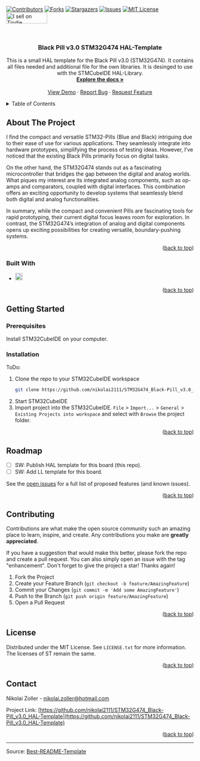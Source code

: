 <!-- Improved compatibility of back to top link: See: https://github.com/othneildrew/Best-README-Template/pull/73 -->
<a name="readme-top"></a>
<!--
*** Thanks for checking out the Best-README-Template. If you have a suggestion
*** that would make this better, please fork the repo and create a pull request
*** or simply open an issue with the tag "enhancement".
*** Don't forget to give the project a star!
*** Thanks again! Now go create something AMAZING! :D
-->



<!-- PROJECT SHIELDS -->
<!--
*** I'm using markdown "reference style" links for readability.
*** Reference links are enclosed in brackets [ ] instead of parentheses ( ).
*** See the bottom of this document for the declaration of the reference variables
*** for contributors-url, forks-url, etc. This is an optional, concise syntax you may use.
*** https://www.markdownguide.org/basic-syntax/#reference-style-links
-->
[![Contributors][contributors-shield]][contributors-url]
[![Forks][forks-shield]][forks-url]
[![Stargazers][stars-shield]][stars-url]
[![Issues][issues-shield]][issues-url]
[![MIT License][license-shield]][license-url]
<a href="https://www.tindie.com/products/nikolai2111/black-pill-v30-stm32g474/"><img src="https://d2ss6ovg47m0r5.cloudfront.net/badges/tindie-smalls.png" alt="I sell on Tindie" width="110" height="30"></a>


<!-- PROJECT LOGO -->
<br />
<div align="center">
  <a href="https://github.com/nikolai2111/STM32G474_Black-Pill_v3.0_HAL-Template"></a>

<h3 align="center">Black Pill v3.0 STM32G474 HAL-Template</h3>

  <p align="center">
    This is a small HAL template for the Black Pill v3.0 (STM32G474). It contains all files needed and additional file for the own libraries. It is desinged to use with the STMCubeIDE HAL-Library. 
    <br />
    <a href="https://github.com/nikolai2111/STM32G474_Black-Pill_v3.0_HAL-Template"><strong>Explore the docs »</strong></a>
    <br />
    <br />
    <a href="https://github.com/nikolai2111/STM32G474_Black-Pill_v3.0_HAL-Template">View Demo</a>
    ·
    <a href="https://github.com/nikolai2111/STM32G474_Black-Pill_v3.0_HAL-Template/issues/new?labels=bug&template=bug-report---.md">Report Bug</a>
    ·
    <a href="https://github.com/nikolai2111/STM32G474_Black-Pill_v3.0_HAL-Template/issues/new?labels=enhancement&template=feature-request---.md">Request Feature</a>
  </p>
</div>



<!-- TABLE OF CONTENTS -->
<details>
  <summary>Table of Contents</summary>
  <ol>
    <li>
      <a href="#about-the-project">About The Project</a>
      <ul>
        <li><a href="#built-with">Built With</a></li>
      </ul>
    </li>
    <li>
      <a href="#getting-started">Getting Started</a>
      <ul>
        <li><a href="#prerequisites">Prerequisites</a></li>
        <li><a href="#installation">Installation</a></li>
      </ul>
    </li>
    <li><a href="#roadmap">Roadmap</a></li>
    <li><a href="#contributing">Contributing</a></li>
    <li><a href="#license">License</a></li>
    <li><a href="#contact">Contact</a></li>
  </ol>
</details>



<!-- ABOUT THE PROJECT -->
## About The Project

I find the compact and versatile STM32-Pills (Blue and Black) intriguing due to their ease of use for various applications. They seamlessly integrate into hardware prototypes, simplifying the process of testing ideas. However, I’ve noticed that the existing Black Pills primarily focus on digital tasks.

On the other hand, the STM32G474 stands out as a fascinating microcontroller that bridges the gap between the digital and analog worlds. What piques my interest are its integrated analog components, such as op-amps and comparators, coupled with digital interfaces. This combination offers an exciting opportunity to develop systems that seamlessly blend both digital and analog functionalities.

In summary, while the compact and convenient Pills are fascinating tools for rapid prototyping, their current digital focus leaves room for exploration. In contrast, the STM32G474’s integration of analog and digital components opens up exciting possibilities for creating versatile, boundary-pushing systems.

<p align="right">(<a href="#readme-top">back to top</a>)</p>



### Built With

* [<img src="https://dl.flathub.org/repo/appstream/x86_64/icons/128x128/com.st.STM32CubeIDE.png" alt="drawing" width="20"/>][cube-url]

<p align="right">(<a href="#readme-top">back to top</a>)</p>



<!-- GETTING STARTED -->
## Getting Started

### Prerequisites

Install STM32CubeIDE on your computer.

### Installation

ToDo:
1. Clone the repo to your STM32CubeIDE workspace
   ```sh
   git clone https://github.com/nikolai2111/STM32G474_Black-Pill_v3.0_HAL-Template.git
   ```
2. Start STM32CubeIDE
3. Import project into the STM32CubeIDE. `File` > `Import...` > `General` > `Existing Projects into workspace` and select with `Browse` the project folder. 

<p align="right">(<a href="#readme-top">back to top</a>)</p>



<!-- ROADMAP -->
## Roadmap

- [ ] SW: Publish HAL template for this board (this repo).
- [ ] SW: Add LL template for this board.

See the [open issues](https://github.com/nikolai2111/STM32G474_Black-Pill_v3.0_HAL-Template/issues) for a full list of proposed features (and known issues).

<p align="right">(<a href="#readme-top">back to top</a>)</p>



<!-- CONTRIBUTING -->
## Contributing

Contributions are what make the open source community such an amazing place to learn, inspire, and create. Any contributions you make are **greatly appreciated**.

If you have a suggestion that would make this better, please fork the repo and create a pull request. You can also simply open an issue with the tag "enhancement".
Don't forget to give the project a star! Thanks again!

1. Fork the Project
2. Create your Feature Branch (`git checkout -b feature/AmazingFeature`)
3. Commit your Changes (`git commit -m 'Add some AmazingFeature'`)
4. Push to the Branch (`git push origin feature/AmazingFeature`)
5. Open a Pull Request

<p align="right">(<a href="#readme-top">back to top</a>)</p>



<!-- LICENSE -->
## License

Distributed under the MIT License. See `LICENSE.txt` for more information. The licenses of ST remain the same.

<p align="right">(<a href="#readme-top">back to top</a>)</p>



<!-- CONTACT -->
## Contact

Nikolai Zoller - [nikolai.zoller@hotmail.com](mailto:nikolai.zoller@hotmail.com)

Project Link: [https://github.com/nikolai2111/STM32G474_Black-Pill_v3.0_HAL-Template](https://github.com/nikolai2111/STM32G474_Black-Pill_v3.0_HAL-Template)

<p align="right">(<a href="#readme-top">back to top</a>)</p>


---
Source: [Best-README-Template](https://github.com/othneildrew/Best-README-Template)



<!-- MARKDOWN LINKS & IMAGES -->
<!-- https://www.markdownguide.org/basic-syntax/#reference-style-links -->
[contributors-shield]: https://img.shields.io/github/contributors/nikolai2111/STM32G474_Black-Pill_v3.0_HAL-Template.svg?style=for-the-badge
[contributors-url]: https://github.com/nikolai2111/STM32G474_Black-Pill_v3.0_HAL-Template/graphs/contributors
[forks-shield]: https://img.shields.io/github/forks/nikolai2111/STM32G474_Black-Pill_v3.0_HAL-Template.svg?style=for-the-badge
[forks-url]: https://github.com/nikolai2111/STM32G474_Black-Pill_v3.0_HAL-Template/network/members
[stars-shield]: https://img.shields.io/github/stars/nikolai2111/STM32G474_Black-Pill_v3.0_HAL-Template.svg?style=for-the-badge
[stars-url]: https://github.com/nikolai2111/STM32G474_Black-Pill_v3.0_HAL-Template/stargazers
[issues-shield]: https://img.shields.io/github/issues/nikolai2111/STM32G474_Black-Pill_v3.0_HAL-Template.svg?style=for-the-badge
[issues-url]: https://github.com/nikolai2111/STM32G474_Black-Pill_v3.0_HAL-Template/issues
[license-shield]: https://img.shields.io/github/license/nikolai2111/STM32G474_Black-Pill_v3.0_HAL-Template.svg?style=for-the-badge
[license-url]: https://github.com/nikolai2111/STM32G474_Black-Pill_v3.0_HAL-Template/blob/master/LICENSE.txt
[cube-url]: https://www.st.com/en/development-tools/stm32cubeide.html